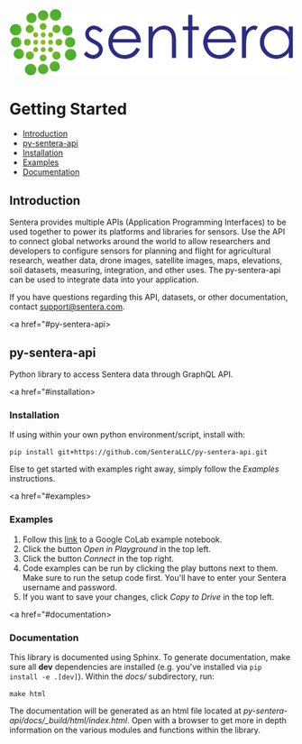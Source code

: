 <div align="center">
  <img src="https://github.com/SenteraLLC/py-sentera-api/blob/feature-documentation/images/senteralogo.png">
</div>

# Getting Started
* [Introduction](https://github.com/senterallc/py-sentera-api/readme.md#introduction)
* [py-sentera-api](https://github.com/senterallc/py-sentera-api/readme.md#py-sentera-api)
* [Installation](https://github.com/senterallc/py-sentera-api/readme.md#installation)
* [Examples](https://github.com/senterallc/py-sentera-api/readme.md#examples)
* [Documentation](https://github.com/senterallc/py-sentera-api/readme.md#documentation)

<a href="#introduction"></a>
## Introduction
Sentera provides multiple APIs (Application Programming Interfaces) to be used together to power its platforms and libraries for sensors. Use the API to connect global networks around the world to allow researchers and developers to configure sensors for planning and flight for agricultural research, weather data, drone images, satellite images, maps, elevations, soil datasets, measuring, integration, and other uses. The py-sentera-api can be used to integrate data into your application.

If you have questions regarding this API, datasets, or other documentation, contact support@sentera.com.

<a href="#py-sentera-api></a>
## py-sentera-api

Python library to access Sentera data through GraphQL API.

<a href="#installation></a>
### Installation

If using within your own python environment/script, install with:

    pip install git+https://github.com/SenteraLLC/py-sentera-api.git

Else to get started with examples right away, simply follow the *Examples* instructions.

<a href="#examples></a>
### Examples

1. Follow this [link](https://colab.research.google.com/drive/1XMoviBHAyd9-rMYorq9JO1mjs64U9WEn) to a Google CoLab example notebook.
2. Click the button *Open in Playground* in the top left.
3. Click the button *Connect* in the top right.
4. Code examples can be run by clicking the play buttons next to them.  Make sure to run the
   setup code first.  You'll have to enter your Sentera username and password.
5. If you want to save your changes, click *Copy to Drive* in the top left.

<a href="#documentation></a>
### Documentation

This library is documented using Sphinx. To generate documentation, make sure all **dev**
dependencies are installed (e.g. you've installed via ``pip install -e .[dev]``).  Within
the *docs/* subdirectory, run:

    make html

The documentation will be generated as an html file located at *py-sentera-api/docs/\_build/html/index.html*.
Open with a browser to get more in depth information on the various modules and functions within the library.
